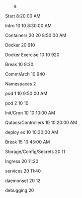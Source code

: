 		8
Start		8:20:00 AM

Intro 10	10	8:30:00 AM

Containers 20	20	8:50:00 AM
		
Docker	20	910

Docker Exercise 10	10	920
		
Break	10	9:30

Comm/Arch	10	940

Namespaces	2	
		
pod 1	10	9:50:00 AM

pod 2	10	10

Init/Cron	10	10:10:00 AM

Qutaos/Controllers	10	10:20:00 AM

deploy ex	10	10:30:00 AM

Break	15	10:45:00 AM

Storage/Config/Secrets	20	11

Ingress	20	11:20

services	20	11:40

daemonset	20	12

debugging	20	

